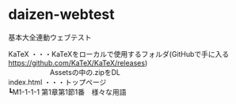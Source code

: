 # daizen-webtest
基本大全連動ウェブテスト

KaTeX ・・・KaTeXをローカルで使用するフォルダ(GitHubで手に入る https://github.com/KaTeX/KaTeX/releases)  
　　　　　　Assetsの中の.zipをDL  
index.html ・・・トップページ  
┗M1-1-1-1 第1章第1節1番　様々な用語
